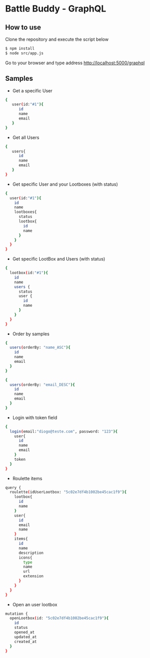# Battle Buddy - GraphQL

## How to use

Clone the repository and execute the script below

```sh
$ npm install 
$ node src/app.js
``` 

Go to your browser and type address [http://localhost:5000/graphql](http://localhost:5000/graphql)

## Samples 

* Get a specific User

```sh
{
   user(id:"#1"){
      id
      name
      email
   }
}
```

* Get all Users

```sh
{
   users{
      id
      name
      email
   }
}
```

* Get specific User and your Lootboxes (with status)

```sh
{
  user(id:"#1"){
    id
    name
    lootboxes{
      status
      lootbox{
        id
        name
      }
    }
  }
}
```

* Get specific LootBox and Users (with status)

```sh
{
  lootbox(id:"#1"){
    id
    name
    users {
      status
      user {
        id
        name
      }
    }
  }
}
```

* Order by samples

```sh
{
  users(orderBy: "name_ASC"){
    id
    name
    email
  }
}
```

```sh
{
  users(orderBy: "email_DESC"){
    id
    name
    email
  }
}
```

* Login with token field

```sh
{
  login(email:"diogo@teste.com", password: "123"){
    user{
      id
      name
      email
    }
    token
  }
}
```


* Roulette items

```sh
query {
  roulette(idUserLootbox: "5c02e7df4b1002be45cac1f9"){
    lootbox{
      id
      name
    }
    user{
      id
      email
      name
    }
    items{
      id
      name
      description
      icons{
        type
        name
        url
        extension
      }
    }
  }
}
```

* Open an user lootbox

```sh
mutation {
  openLootbox(id: "5c02e7df4b1002be45cac1f9"){
    id
    status
    opened_at
    updated_at
    created_at
  }
}
```